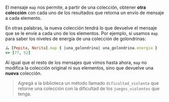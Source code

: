 El mensaje `map` nos permite, a partir de una colección, obtener **otra colección** con cada uno de los resultados que retorna un envío de mensaje a cada elemento. 

En otras palabras, la nueva colección tendrá lo que devuelve el mensaje que se le envíe a cada uno de los elementos. Por ejemplo, si usamos `map` para saber los niveles de energía de una colección de golondrinas:

```ruby
ム [Pepita, Norita].map { |una_golondrina| una_golondrina.energia }
=> [77, 52]
```

Al igual que el resto de los mensajes que vimos hasta ahora, `map` no modifica la colección original ni sus elementos, sino que devuelve una **nueva** colección.

> Agregá a la biblioteca un método llamado `dificultad_violenta` que retorne una colección con la dificultad de los `juegos_violentos` que tenga.
